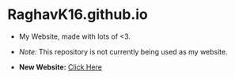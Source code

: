 # RaghavK16.github.io

* My Website, made with lots of <3.

* *Note:* This repository is not currently being used as my website. 

* **New Website:** [Click Here](https://raghavk16.github.io/)
